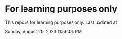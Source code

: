 # For learning purposes only
This repo is for learning purposes only.
Last updated at

Sunday, August 20, 2023 11:56:05 PM

